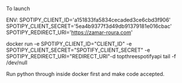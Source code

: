 To launch

ENV:
SPOTIPY_CLIENT_ID='a151833fa5834cecaded3ce6cbd3f906'
SPOTIPY_CLIENT_SECRET='5ea4b9377f3d49db91379181e016cbac'
SPOTIPY_REDIRECT_URI='https://zamar-roura.com'



docker run -e SPOTIPY_CLIENT_ID="CLIENT_ID" -e SPOTIPY_CLIENT_SECRET="SPOTIFY_CLIENT_SECRET" -e SPOTIPY_REDIRECT_URI="REDIRECT_URI"-d topthreespotifyapi tail -f /dev/null

Run python through inside docker first and make code accepted.
    